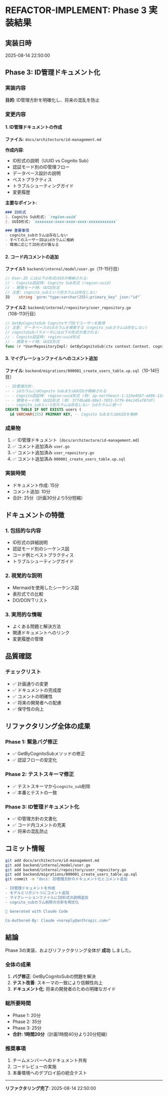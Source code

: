 # REFACTOR-IMPLEMENT: Phase 3 実装結果

## 実装日時
2025-08-14 22:50:00

## Phase 3: ID管理ドキュメント化

### 実装内容
**目的**: ID管理方針を明確化し、将来の混乱を防止

### 変更内容

#### 1. ID管理ドキュメントの作成
**ファイル**: `docs/architecture/id-management.md`

**作成内容**:
- ID形式の説明（UUID vs Cognito Sub）
- 認証モード別のID管理フロー
- データベース設計の説明
- ベストプラクティス
- トラブルシューティングガイド
- 変更履歴

**主要なポイント**:
```markdown
### ID形式
1. Cognito Sub形式: `region:uuid`
2. UUID形式: `xxxxxxxx-xxxx-xxxx-xxxx-xxxxxxxxxxxx`

### 重要事項
- cognito_subカラムは存在しない
- すべてのユーザーIDはidカラムに格納
- 環境に応じてID形式が異なる
```

#### 2. コード内コメントの追加

**ファイル1**: `backend/internal/model/user.go`（11-15行目）
```go
// User.ID には以下の形式のIDが格納される:
// - Cognito認証時: Cognito Sub形式 (region:uuid)
// - 開発モード時: UUID形式
// 注意: cognito_subという別カラムは存在しない
ID    string `gorm:"type:varchar(255);primary_key" json:"id"`
```

**ファイル2**: `backend/internal/repository/user_repository.go`（108-113行目）
```go
// GetByCognitoSub CognitoサブIDでユーザーを取得
// 注意: データベースのidカラムを検索する（cognito_subカラムは存在しない）
// cognitoSubパラメータには以下の形式が渡される:
// - Cognito認証時: region:uuid形式
// - 開発モード時: UUID形式
func (r *UserRepositoryImpl) GetByCognitoSub(ctx context.Context, cognitoSub string) (*model.User, error) {
```

#### 3. マイグレーションファイルへのコメント追加
**ファイル**: `backend/migrations/000001_create_users_table.up.sql`（10-14行目）

```sql
-- ID管理方針:
-- - idカラムにはCognito SubまたはUUIDが格納される
-- - Cognito認証時: region:uuid形式 (例: ap-northeast-1:123e4567-e89b-12d3-a456-426614174000)
-- - 開発モード時: UUID形式 (例: 37f4ba88-80e1-7053-57f9-84c245af87df)
-- - cognito_subという別カラムは存在しない（idカラムに統一）
CREATE TABLE IF NOT EXISTS users (
  id VARCHAR(255) PRIMARY KEY, -- Cognito SubまたはUUIDを格納
```

### 成果物
1. ✅ ID管理ドキュメント（`docs/architecture/id-management.md`）
2. ✅ コメント追加済み `user.go`
3. ✅ コメント追加済み `user_repository.go`
4. ✅ コメント追加済み `000001_create_users_table.up.sql`

### 実装時間
- ドキュメント作成: 15分
- コメント追加: 10分
- 合計: 25分（計画30分より5分短縮）

## ドキュメントの特徴

### 1. 包括的な内容
- ID形式の詳細説明
- 認証モード別のシーケンス図
- コード例とベストプラクティス
- トラブルシューティングガイド

### 2. 視覚的な説明
- Mermaidを使用したシーケンス図
- 表形式での比較
- DO/DON'Tリスト

### 3. 実用的な情報
- よくある問題と解決方法
- 関連ドキュメントへのリンク
- 変更履歴の管理

## 品質確認

### チェックリスト
- ✅ 計画通りの変更
- ✅ ドキュメントの完成度
- ✅ コメントの明確性
- ✅ 将来の開発者への配慮
- ✅ 保守性の向上

## リファクタリング全体の成果

### Phase 1: 緊急バグ修正
- ✅ GetByCognitoSubメソッドの修正
- ✅ 認証フローの安定化

### Phase 2: テストスキーマ修正
- ✅ テストスキーマから`cognito_sub`削除
- ✅ 本番とテストの一致

### Phase 3: ID管理ドキュメント化
- ✅ ID管理方針の文書化
- ✅ コード内コメントの充実
- ✅ 将来の混乱防止

## コミット情報

```bash
git add docs/architecture/id-management.md
git add backend/internal/model/user.go
git add backend/internal/repository/user_repository.go
git add backend/migrations/000001_create_users_table.up.sql
git commit -m "docs: ID管理方針のドキュメント化とコメント追加

- ID管理ドキュメントを作成
- モデルとリポジトリにコメント追加
- マイグレーションファイルにID形式の説明追加
- cognito_subカラム削除の方針を明文化

🤖 Generated with Claude Code

Co-Authored-By: Claude <noreply@anthropic.com>"
```

## 結論

Phase 3の実装、およびリファクタリング全体が **成功** しました。

### 全体の成果
1. **バグ修正**: GetByCognitoSubの問題を解決
2. **テスト改善**: スキーマの一致により信頼性向上
3. **ドキュメント化**: 将来の開発者のための明確なガイド

### 総所要時間
- Phase 1: 20分
- Phase 2: 35分
- Phase 3: 25分
- **合計: 1時間20分**（計画1時間40分より20分短縮）

### 推奨事項
1. チームメンバーへのドキュメント共有
2. コードレビューの実施
3. 本番環境へのデプロイ前の統合テスト

---

**リファクタリング完了**: 2025-08-14 22:50:00